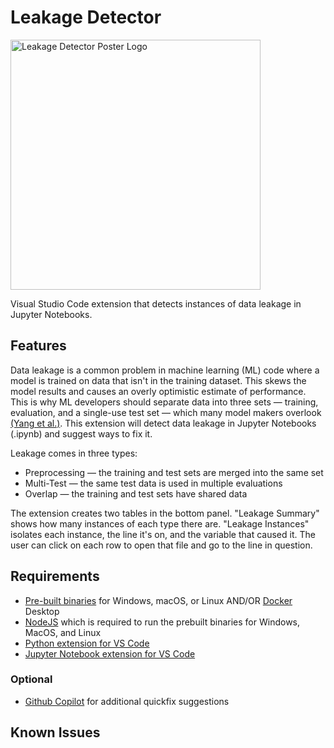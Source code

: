 # Leakage Detector

<img src="https://gcdnb.pbrd.co/images/xa9zRuVJO0ms.png?o=1" alt="Leakage Detector Poster Logo" width="400"/>

Visual Studio Code extension that detects instances of data leakage in Jupyter Notebooks.

## Features

Data leakage is a common problem in machine learning (ML) code where a model is trained on data that isn't in the training dataset. This skews the model results and causes an overly optimistic estimate of performance. This is why ML developers should separate data into three sets — training, evaluation, and a single-use test set — which many model makers overlook [(Yang et al.)](https://dl.acm.org/doi/10.1145/3551349.3556918). This extension will detect data leakage in Jupyter Notebooks (.ipynb) and suggest ways to fix it.

Leakage comes in three types:
* Preprocessing — the training and test sets are merged into the same set
* Multi-Test — the same test data is used in multiple evaluations
* Overlap — the training and test sets have shared data

The extension creates two tables in the bottom panel. "Leakage Summary" shows how many instances of each type there are. "Leakage Instances" isolates each instance, the line it's on, and the variable that caused it. The user can click on each row to open that file and go to the line in question.

## Requirements

* [Pre-built binaries](https://leakage-detector.vercel.app/download) for Windows, macOS, or Linux AND/OR [Docker](https://www.docker.com/) Desktop
* [NodeJS](https://nodejs.org/en/download) which is required to run the prebuilt binaries for Windows, MacOS, and Linux
* [Python extension for VS Code](https://marketplace.visualstudio.com/items?itemName=ms-python.python)
* [Jupyter Notebook extension for VS Code](https://marketplace.visualstudio.com/items?itemName=ms-toolsai.jupyter)
### Optional
* [Github Copilot](https://marketplace.visualstudio.com/items?itemName=GitHub.copilot) for additional quickfix suggestions

## Known Issues


